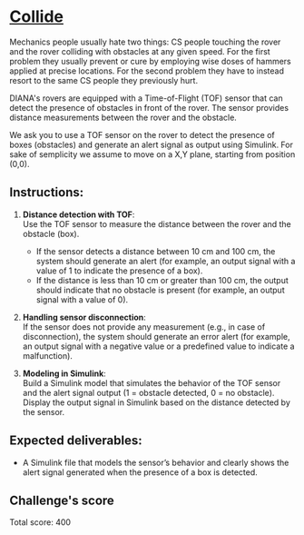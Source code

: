 # [Collide](https://www.youtube.com/watch?v=ca9ub9rpNK4)

Mechanics people usually hate two things: CS people touching the rover and the rover colliding with obstacles at any given speed. For the first problem they usually prevent or cure by employing wise doses of hammers applied at precise locations. For the second problem they have to instead resort to the same CS people they previously hurt.

DIANA's rovers are equipped with a Time-of-Flight (TOF) sensor that can detect the presence of obstacles in front of the rover. The sensor provides distance measurements between the rover and the obstacle.

We ask you to use a TOF sensor on the rover to detect the presence of boxes (obstacles) and generate an alert signal as output using Simulink.
For sake of semplicity we assume to move on a X,Y plane, starting from position (0,0).

## Instructions:

1. **Distance detection with TOF**:  
   Use the TOF sensor to measure the distance between the rover and the obstacle (box).
   - If the sensor detects a distance between 10 cm and 100 cm, the system should generate an alert (for example, an output signal with a value of 1 to indicate the presence of a box).
   - If the distance is less than 10 cm or greater than 100 cm, the output should indicate that no obstacle is present (for example, an output signal with a value of 0).

2. **Handling sensor disconnection**:  
   If the sensor does not provide any measurement (e.g., in case of disconnection), the system should generate an error alert (for example, an output signal with a negative value or a predefined value to indicate a malfunction).

3. **Modeling in Simulink**:  
   Build a Simulink model that simulates the behavior of the TOF sensor and the alert signal output (1 = obstacle detected, 0 = no obstacle).
   Display the output signal in Simulink based on the distance detected by the sensor.

## Expected deliverables:

- A Simulink file that models the sensor’s behavior and clearly shows the alert signal generated when the presence of a box is detected.

## Challenge's score
Total score: 400